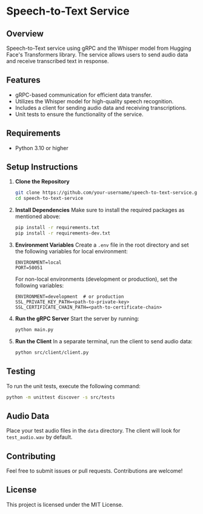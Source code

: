 # Speech-to-Text Service

## Overview

Speech-to-Text service using gRPC and the Whisper model from Hugging Face's Transformers library. The service allows users to send audio data and receive transcribed text in response.

## Features

- gRPC-based communication for efficient data transfer.
- Utilizes the Whisper model for high-quality speech recognition.
- Includes a client for sending audio data and receiving transcriptions.
- Unit tests to ensure the functionality of the service.

## Requirements

- Python 3.10 or higher

## Setup Instructions

1. **Clone the Repository**

   ```bash
   git clone https://github.com/your-username/speech-to-text-service.git
   cd speech-to-text-service
   ```

2. **Install Dependencies**
   Make sure to install the required packages as mentioned above:

   ```bash
   pip install -r requirements.txt
   pip install -r requirements-dev.txt
   ```

3. **Environment Variables**
   Create a `.env` file in the root directory and set the following variables for local environment:

   ```plaintext
   ENVIRONMENT=local
   PORT=50051
   ```

   For non-local environments (development or production), set the following variables:

   ```plaintext
   ENVIRONMENT=development  # or production
   SSL_PRIVATE_KEY_PATH=<path-to-private-key>
   SSL_CERTIFICATE_CHAIN_PATH=<path-to-certificate-chain>
   ```

4. **Run the gRPC Server**
   Start the server by running:

   ```bash
   python main.py
   ```

5. **Run the Client**
   In a separate terminal, run the client to send audio data:
   ```bash
   python src/client/client.py
   ```

## Testing

To run the unit tests, execute the following command:

```bash
python -m unittest discover -s src/tests
```

## Audio Data

Place your test audio files in the `data` directory. The client will look for `test_audio.wav` by default.

## Contributing

Feel free to submit issues or pull requests. Contributions are welcome!

## License

This project is licensed under the MIT License.
